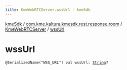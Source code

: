 ```yaml
---
title: KmeWebRTCServer.wssUrl - kmeSdk
---
```


[kmeSdk](../../index.html) / [com.kme.kaltura.kmesdk.rest.response.room](../index.html) / [KmeWebRTCServer](index.html) / [wssUrl](./wss-url.html)

# wssUrl

`@SerializedName("WSS_URL") val wssUrl: `[`String`](https://kotlinlang.org/api/latest/jvm/stdlib/kotlin/-string/index.html)`?`